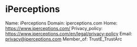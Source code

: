 
# iPerceptions

Name: iPerceptions
Domain: iperceptions.com
Home: https://www.iperceptions.com/
Privacy_policy: https://www.iperceptions.com/en/legal/privacy-policy
Email: privacy@iperceptions.com
Member_of: TrustE_TrustArc
